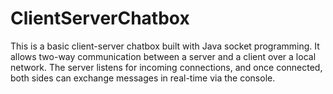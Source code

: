 # ClientServerChatbox
This is a basic client-server chatbox built with Java socket programming. It allows two-way communication between a server and a client over a local network. The server listens for incoming connections, and once connected, both sides can exchange messages in real-time via the console.
